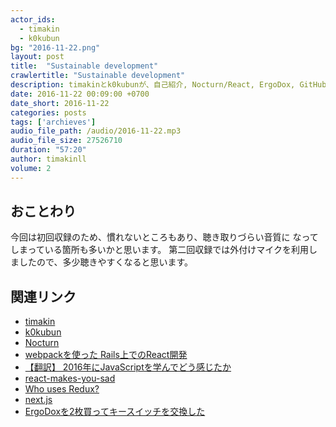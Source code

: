 ```yaml
---
actor_ids:
  - timakin
  - k0kubun
bg: "2016-11-22.png"
layout: post
title:  "Sustainable development"
crawlertitle: "Sustainable development"
description: timakinとk0kubunが、自己紹介, Nocturn/React, ErgoDox, GitHubで草を生やすこと、OSSコミットのきっかけについて話しました。一回目収録の後半です。
date: 2016-11-22 00:09:00 +0700
date_short: 2016-11-22
categories: posts
tags: ['archieves']
audio_file_path: /audio/2016-11-22.mp3
audio_file_size: 27526710
duration: "57:20"
author: timakinll
volume: 2
---
```


## おことわり

今回は初回収録のため、慣れないところもあり、聴き取りづらい音質に
なってしまっている箇所も多いかと思います。
第二回収録では外付けマイクを利用しましたので、多少聴きやすくなると思います。

## 関連リンク

- [timakin](https://twitter.com/__timakin__)
- [k0kubun](https://twitter.com/k0kubun)
- [Nocturn](https://github.com/k0kubun/Nocturn)
- [webpackを使った Rails上でのReact開発](http://techlife.cookpad.com/entry/2016/07/27/101015)
- [【翻訳】 2016年にJavaScriptを学んでどう感じたか](http://kikuchi1201.hateblo.jp/entry/2016/10/26/172404)
- [react-makes-you-sad](https://github.com/gaearon/react-makes-you-sad)
- [Who uses Redux?](https://github.com/reactjs/redux/issues/310)
- [next.js](https://github.com/zeit/next.js)
- [ErgoDoxを2枚買ってキースイッチを交換した](http://k0kubun.hatenablog.com/entry/ergodox)

